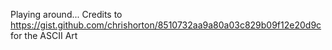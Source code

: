 Playing around...
Credits to https://gist.github.com/chrishorton/8510732aa9a80a03c829b09f12e20d9c for the ASCII Art 